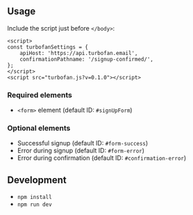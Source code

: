 ## Usage

Include the script just before `</body>`:
```
<script>
const turbofanSettings = {
	apiHost: 'https://api.turbofan.email',
	confirmationPathname: '/signup-confirmed/',
};
</script>
<script src="turbofan.js?v=0.1.0"></script>
```

### Required elements
- `<form>` element (default ID: `#signUpForm`)

### Optional elements
- Successful signup (default ID: `#form-success`)
- Error during signup (default ID: `#form-error`)
- Error during confirmation (default ID: `#confirmation-error`)

## Development

- `npm install`
- `npm run dev`
